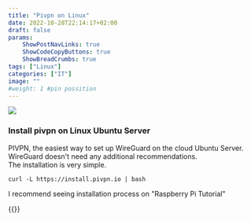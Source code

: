 ```yaml
---
title: "Pivpn on Linux"
date: 2022-10-28T22:14:17+02:00
draft: false
params:
    ShowPostNavLinks: true
    ShowCodeCopyButtons: true
    ShowBreadCrumbs: true
tags: ["Linux"]
categories: ["IT"]
image: ""
#weight: 1 #pin possition
---
```

![](/img/zwsem.jpg?classes=float-left,shadow)
### Install pivpn on Linux Ubuntu Server
PIVPN, the easiest way to set up WireGuard on the cloud Ubuntu Server.  
WireGuard doesn't need any additional recommendations.   
The installation is very simple.  
```cli 
curl -L https://install.pivpn.io | bash
```
I recommend seeing installation process on "Raspberry Pi Tutorial"

{{<youtube kLmbgJe1rEU>}}
